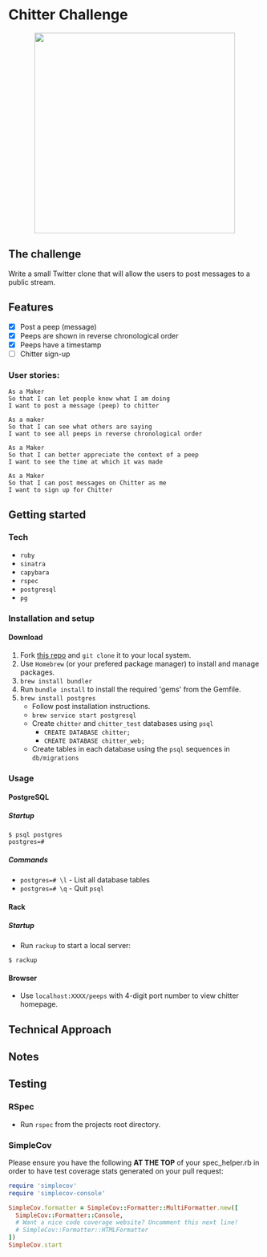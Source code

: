 # Chitter Challenge

<div align="center">
  <img src="./public/images/chitter-gif.gif" width="400px">
</div>

## The challenge

Write a small Twitter clone that will allow the users to post messages to a public stream.

## Features

- [x] Post a peep (message)
- [x] Peeps are shown in reverse chronological order
- [x] Peeps have a timestamp
- [ ] Chitter sign-up

### User stories:
```
As a Maker
So that I can let people know what I am doing  
I want to post a message (peep) to chitter

As a maker
So that I can see what others are saying  
I want to see all peeps in reverse chronological order

As a Maker
So that I can better appreciate the context of a peep
I want to see the time at which it was made

As a Maker
So that I can post messages on Chitter as me
I want to sign up for Chitter
```

## Getting started

### Tech

- `ruby`
- `sinatra`
- `capybara`
- `rspec`
- `postgresql`
- `pg`

### Installation and setup

#### Download

1. Fork [this repo][chitter repo] and `git clone` it to your local system.
1. Use `Homebrew` (or your prefered package manager) to install and manage packages.
1. `brew install bundler`
1. Run `bundle install` to install the required 'gems' from the Gemfile.
1. `brew install postgres`
    - Follow post installation instructions.
    - `brew service start postgresql`
    - Create `chitter` and `chitter_test` databases using `psql`
        - `CREATE DATABASE chitter;`
        - `CREATE DATABASE chitter_web;`
    - Create tables in each database using the `psql` sequences in `db/migrations`

[chitter repo]: https://github.com/J-son1/chitter-challenge

### Usage

#### PostgreSQL

##### Startup

```psql
$ psql postgres
postgres=#
```
##### Commands

- `postgres=# \l` - List all database tables
- `postgres=# \q` - Quit `psql`

#### Rack

##### Startup

- Run `rackup` to start a local server:

```
$ rackup
```

#### Browser
- Use `localhost:XXXX/peeps` with 4-digit port number to view chitter homepage.

## Technical Approach

## Notes

## Testing

### RSpec

- Run `rspec` from the projects root directory.

### SimpleCov

Please ensure you have the following **AT THE TOP** of your spec_helper.rb in order to have test coverage stats generated
on your pull request:

```ruby
require 'simplecov'
require 'simplecov-console'

SimpleCov.formatter = SimpleCov::Formatter::MultiFormatter.new([
  SimpleCov::Formatter::Console,
  # Want a nice code coverage website? Uncomment this next line!
  # SimpleCov::Formatter::HTMLFormatter
])
SimpleCov.start
```
